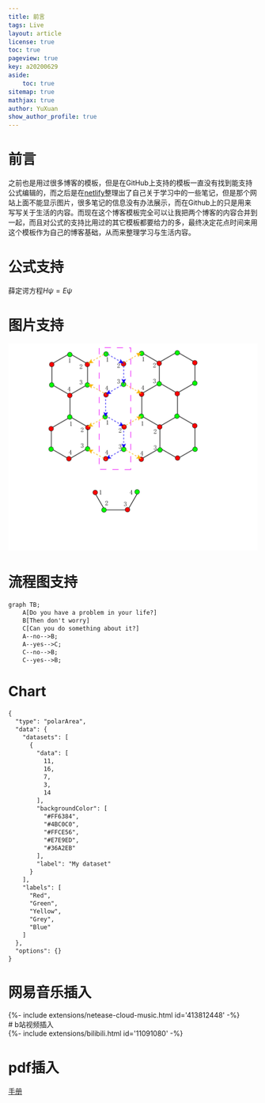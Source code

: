```yaml
---
title: 前言
tags: Live
layout: article
license: true
toc: true
pageview: true
key: a20200629
aside:
    toc: true
sitemap: true
mathjax: true
author: YuXuan
show_author_profile: true
---
```


# 前言
之前也是用过很多博客的模板，但是在GitHub上支持的模板一直没有找到能支持公式编辑的，而之后是在[netlify](https://www.netlify.com/)整理出了自己关于学习中的一些笔记，但是那个网站上面不能显示图片，很多笔记的信息没有办法展示，而在Github上的只是用来写写关于生活的内容。而现在这个博客模板完全可以让我把两个博客的内容合并到一起，而且对公式的支持比用过的其它模板都要给力的多，最终决定花点时间来用这个模板作为自己的博客基础，从而来整理学习与生活内容。
<!--more-->
# 公式支持
薛定谔方程$H\psi=E\psi$

# 图片支持
![test-pic](/assets/images/research/Graphene-hopping.png)

# 流程图支持
```mermaid
graph TB;
    A[Do you have a problem in your life?]
    B[Then don't worry]
    C[Can you do something about it?]
    A--no-->B;
    A--yes-->C;
    C--no-->B;
    C--yes-->B;
```

# Chart
```chart
{
  "type": "polarArea",
  "data": {
    "datasets": [
      {
        "data": [
          11,
          16,
          7,
          3,
          14
        ],
        "backgroundColor": [
          "#FF6384",
          "#4BC0C0",
          "#FFCE56",
          "#E7E9ED",
          "#36A2EB"
        ],
        "label": "My dataset"
      }
    ],
    "labels": [
      "Red",
      "Green",
      "Yellow",
      "Grey",
      "Blue"
    ]
  },
  "options": {}
}
```
# 网易音乐插入
<div>{%- include extensions/netease-cloud-music.html id='413812448' -%}</div>
# b站视频插入
<div>{%- include extensions/bilibili.html id='11091080' -%}</div>

# pdf插入

[手册](/assets/pdf/H1.pdf)

